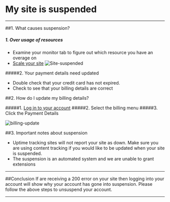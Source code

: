 My site is suspended
==================

***
##1. What causes suspension?
##### 1. Over usage of resources
* Examine your monitor tab to figure out which resource you have an overage on
* [Scale your site](http://my.gearhost.com/how-to-scale-your-cloudsite.aspx)
![Site-suspended](http://i.imgur.com/BPCIOQE.png)
 
#####2. Your payment details need updated
* Double check that your credit card has not expired.
* Check to see that your billing details are correct 

##2. How do I update my billing details?

#####1. [Log in to your account](http://my.gearhost.com/login.aspx)
#####2. Select the billing menu
#####3. Click the Payment Details

![billing-update](http://imgur.com/Xc7hlwu.png)

##3. Important notes about suspension

* Uptime tracking sites will not report your site as down. Make sure you are using content tracking if you would like to be updated when your site is suspended. 
* The suspension is an automated system and we are unable to grant extensions



***
##Conclusion
If are receiving a 200 error on your site then logging into your account will show why your account has gone into suspension. Please follow the above steps to unsuspend your account. 
***


